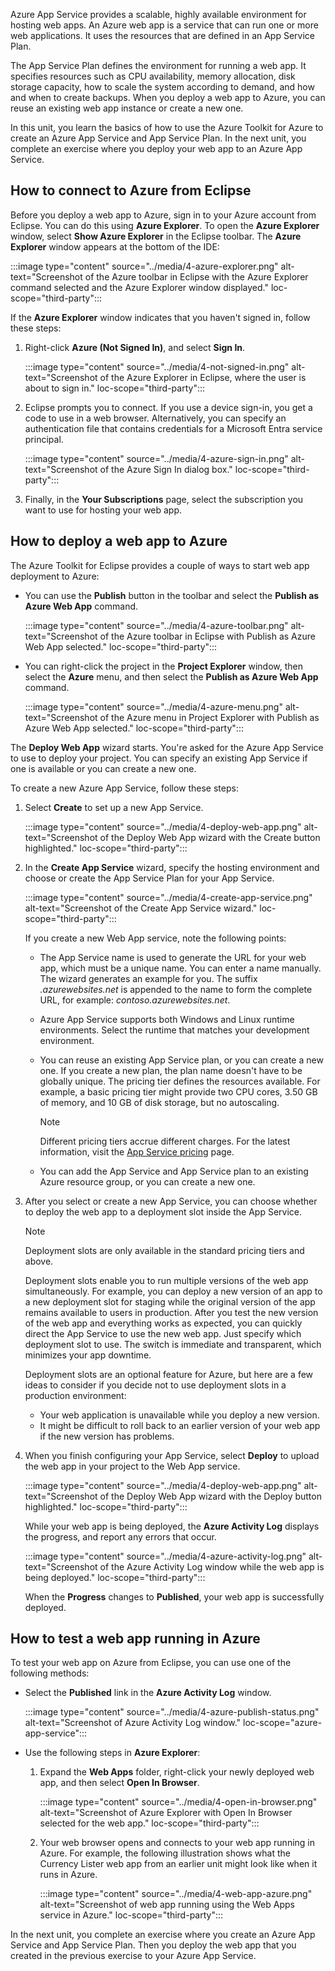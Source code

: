 Azure App Service provides a scalable, highly available environment for hosting web apps. An Azure web app is a service that can run one or more web applications. It uses the resources that are defined in an App Service Plan.

The App Service Plan defines the environment for running a web app. It specifies resources such as CPU availability, memory allocation, disk storage capacity, how to scale the system according to demand, and how and when to create backups. When you deploy a web app to Azure, you can reuse an existing web app instance or create a new one.

In this unit, you learn the basics of how to use the Azure Toolkit for Azure to create an Azure App Service and App Service Plan. In the next unit, you complete an exercise where you deploy your web app to an Azure App Service.

## How to connect to Azure from Eclipse

Before you deploy a web app to Azure, sign in to your Azure account from Eclipse. You can do this using **Azure Explorer**. To open the **Azure Explorer** window, select **Show Azure Explorer** in the Eclipse toolbar. The **Azure Explorer** window appears at the bottom of the IDE:

:::image type="content" source="../media/4-azure-explorer.png" alt-text="Screenshot of the Azure toolbar in Eclipse with the Azure Explorer command selected and the Azure Explorer window displayed." loc-scope="third-party":::

If the **Azure Explorer** window indicates that you haven't signed in, follow these steps:

1. Right-click **Azure (Not Signed In)**, and select **Sign In**.

   :::image type="content" source="../media/4-not-signed-in.png" alt-text="Screenshot of the Azure Explorer in Eclipse, where the user is about to sign in." loc-scope="third-party":::

1. Eclipse prompts you to connect. If you use a device sign-in, you get a code to use in a web browser. Alternatively, you can specify an authentication file that contains credentials for a Microsoft Entra service principal.

   :::image type="content" source="../media/4-azure-sign-in.png" alt-text="Screenshot of the Azure Sign In dialog box." loc-scope="third-party":::

1. Finally, in the **Your Subscriptions** page, select the subscription you want to use for hosting your web app.

## How to deploy a web app to Azure

The Azure Toolkit for Eclipse provides a couple of ways to start web app deployment to Azure:

- You can use the **Publish** button in the toolbar and select the **Publish as Azure Web App** command.

  :::image type="content" source="../media/4-azure-toolbar.png" alt-text="Screenshot of the Azure toolbar in Eclipse with Publish as Azure Web App selected." loc-scope="third-party":::

- You can right-click the project in the **Project Explorer** window, then select the **Azure** menu, and then select the **Publish as Azure Web App** command.

  :::image type="content" source="../media/4-azure-menu.png" alt-text="Screenshot of the Azure menu in Project Explorer with Publish as Azure Web App selected." loc-scope="third-party":::

The **Deploy Web App** wizard starts. You're asked for the Azure App Service to use to deploy your project. You can specify an existing App Service if one is available or you can create a new one.

To create a new Azure App Service, follow these steps:

1. Select **Create** to set up a new App Service.

   :::image type="content" source="../media/4-deploy-web-app.png" alt-text="Screenshot of the Deploy Web App wizard with the Create button highlighted." loc-scope="third-party":::

1. In the **Create App Service** wizard, specify the hosting environment and choose or create the App Service Plan for your App Service.

   :::image type="content" source="../media/4-create-app-service.png" alt-text="Screenshot of the Create App Service wizard." loc-scope="third-party":::

   If you create a new Web App service, note the following points:

   - The App Service name is used to generate the URL for your web app, which must be a unique name. You can enter a name manually. The wizard generates an example for you. The suffix *.azurewebsites.net* is appended to the name to form the complete URL, for example: *contoso.azurewebsites.net*.

   - Azure App Service supports both Windows and Linux runtime environments. Select the runtime that matches your development environment.

   - You can reuse an existing App Service plan, or you can create a new one. If you create a new plan, the plan name doesn't have to be globally unique. The pricing tier defines the resources available. For example, a basic pricing tier might provide two CPU cores, 3.50 GB of memory, and 10 GB of disk storage, but no autoscaling.
  
     > [!NOTE]
     > Different pricing tiers accrue different charges. For the latest information, visit the [App Service pricing](https://azure.microsoft.com/pricing/details/app-service/windows/) page.

   - You can add the App Service and App Service plan to an existing Azure resource group, or you can create a new one.

1. After you select or create a new App Service, you can choose whether to deploy the web app to a deployment slot inside the App Service.

   > [!NOTE]
   > Deployment slots are only available in the standard pricing tiers and above.

   Deployment slots enable you to run multiple versions of the web app simultaneously. For example, you can deploy a new version of an app to a new deployment slot for staging while the original version of the app remains available to users in production. After you test the new version of the web app and everything works as expected, you can quickly direct the App Service to use the new web app. Just specify which deployment slot to use. The switch is immediate and transparent, which minimizes your app downtime.

   Deployment slots are an optional feature for Azure, but here are a few ideas to consider if you decide not to use deployment slots in a production environment:

   - Your web application is unavailable while you deploy a new version.
   - It might be difficult to roll back to an earlier version of your web app if the new version has problems.

1. When you finish configuring your App Service, select **Deploy** to upload the web app in your project to the Web App service.

   :::image type="content" source="../media/4-deploy-web-app.png" alt-text="Screenshot of the Deploy Web App wizard with the Deploy button highlighted." loc-scope="third-party":::

   While your web app is being deployed, the **Azure Activity Log** displays the progress, and report any errors that occur.

   :::image type="content" source="../media/4-azure-activity-log.png" alt-text="Screenshot of the Azure Activity Log window while the web app is being deployed." loc-scope="third-party":::

   When the **Progress** changes to **Published**, your web app is successfully deployed.

## How to test a web app running in Azure

To test your web app on Azure from Eclipse, you can use one of the following methods:

- Select the **Published** link in the **Azure Activity Log** window.

  :::image type="content" source="../media/4-azure-publish-status.png" alt-text="Screenshot of Azure Activity Log window." loc-scope="azure-app-service":::

- Use the following steps in **Azure Explorer**:

  1. Expand the **Web Apps** folder, right-click your newly deployed web app, and then select **Open In Browser**.

     :::image type="content" source="../media/4-open-in-browser.png" alt-text="Screenshot of Azure Explorer with Open In Browser selected for the web app." loc-scope="third-party":::

  1. Your web browser opens and connects to your web app running in Azure. For example, the following illustration shows what the Currency Lister web app from an earlier unit might look like when it runs in Azure.

     :::image type="content" source="../media/4-web-app-azure.png" alt-text="Screenshot of web app running using the Web Apps service in Azure." loc-scope="third-party":::

In the next unit, you complete an exercise where you create an Azure App Service and App Service Plan. Then you deploy the web app that you created in the previous exercise to your Azure App Service.
